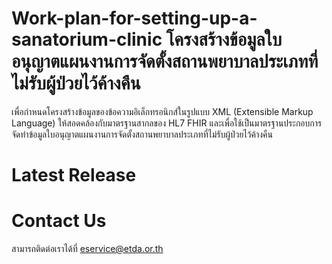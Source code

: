 # Work-plan-for-setting-up-a-sanatorium-clinic โครงสร้างข้อมูลใบอนุญาตแผนงานการจัดตั้งสถานพยาบาลประเภทที่ไม่รับผู้ป่วยไว้ค้างคืน
เพื่อกำหนดโครงสร้างข้อมูลของข้อความอิเล็กทรอนิกส์ในรูปแบบ XML (Extensible Markup Language) ให้สอดคล้องกับมาตรฐานสากลของ HL7 FHIR และเพื่อใช้เป็นมาตรฐานประกอบการจัดทำข้อมูลใบอนุญาตแผนงานการจัดตั้งสถานพยาบาลประเภทที่ไม่รับผู้ป่วยไว้ค้างคืน

# Latest Release


# Contact Us
สามารถติดต่อเราได้ที่ eservice@etda.or.th